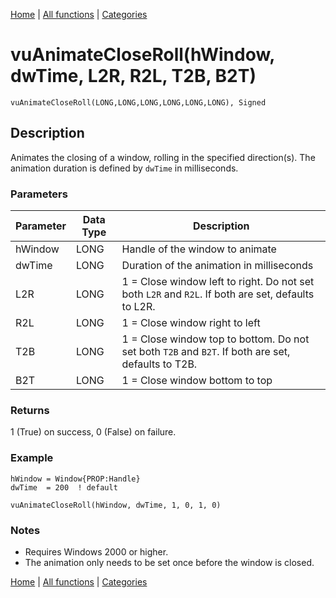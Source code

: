 [Home](../index.md) | [All functions](../all-functions.md) | [Categories](../categories/index.md)

# vuAnimateCloseRoll(hWindow, dwTime, L2R, R2L, T2B, B2T)

```Prototype
vuAnimateCloseRoll(LONG,LONG,LONG,LONG,LONG,LONG), Signed
```


## Description
Animates the closing of a window, rolling in the specified direction(s). The animation duration is defined by `dwTime` in milliseconds.

### Parameters

| Parameter | Data Type | Description                                                                 |
|-----------|-----------|-----------------------------------------------------------------------------|
| hWindow   | LONG      | Handle of the window to animate                                             |
| dwTime    | LONG      | Duration of the animation in milliseconds                                   |
| L2R       | LONG      | 1 = Close window left to right. Do not set both `L2R` and `R2L`. If both are set, defaults to L2R. |
| R2L       | LONG      | 1 = Close window right to left                                              |
| T2B       | LONG      | 1 = Close window top to bottom. Do not set both `T2B` and `B2T`. If both are set, defaults to T2B. |
| B2T       | LONG      | 1 = Close window bottom to top                                              |

### Returns
1 (True) on success, 0 (False) on failure.

### Example

```Clarion
hWindow = Window{PROP:Handle}
dwTime  = 200  ! default

vuAnimateCloseRoll(hWindow, dwTime, 1, 0, 1, 0)
```

### Notes
- Requires Windows 2000 or higher.  
- The animation only needs to be set once before the window is closed.

[Home](../index.md) | [All functions](../all-functions.md) | [Categories](../categories/index.md)
